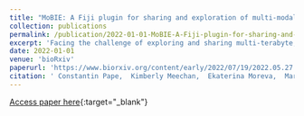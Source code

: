 ```yaml
---
title: "MoBIE: A Fiji plugin for sharing and exploration of multi-modal cloud-hosted big image data"
collection: publications
permalink: /publication/2022-01-01-MoBIE-A-Fiji-plugin-for-sharing-and-exploration-of-multi-modal-cloud-hosted-big-image-data
excerpt: 'Facing the challenge of exploring and sharing multi-terabyte, multi-modal and multi-scale image data of heterogeneous dimensionality, we developed MoBIE, a Fiji plugin that provides rich visualization features to enable browsing data from numerous biomedical applications on a standard laptop computer. MoBIE also supports segmentations, associated measurements and annotations. Users can configure complex views of datasets, share them with collaborators, and use them for interactive figure panels. The MoBIE plugin also offers a convenient interface for converting data into compatible data formats; an additional Python library facilitates managing diverse MoBIE projects.'
date: 2022-01-01
venue: 'bioRxiv'
paperurl: 'https://www.biorxiv.org/content/early/2022/07/19/2022.05.27.493763'
citation: ' Constantin Pape,  Kimberly Meechan,  Ekaterina Moreva,  Martin Schorb,  Nicolas Chiaruttini,  Valentyna Zinchenko,  Hernando Vergara,  Giulia Mizzon,  Josh Moore,  Detlev Arendt,  Anna Kreshuk,  Yannick Schwab,  Christian Tischer, &quot;MoBIE: A Fiji plugin for sharing and exploration of multi-modal cloud-hosted big image data.&quot; bioRxiv, 2022.'
---
```

[Access paper here](https://www.biorxiv.org/content/early/2022/07/19/2022.05.27.493763){:target="_blank"}
